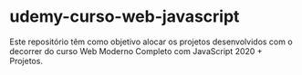 # udemy-curso-web-javascript
Este repositório têm como objetivo alocar os projetos desenvolvidos com o decorrer do curso Web Moderno Completo com JavaScript 2020 + Projetos.
